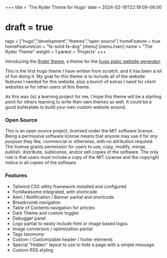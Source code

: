 +++
title = 'The Ryder Theme for Hugo'
date = 2024-02-19T22:19:09-08:00
# draft = true
tags = ["hugo","development","themes","open source"]
homeFeature = true
homeFeatureIcon = "fa-solid fa-dog"
[menu]
 [menu.main]
  name = "The Ryder Theme"
  weight = 1 
  parent = 'Projects'
+++

Introducing the [Ryder theme](https://www.github.com/arts-link/ryder), a theme for the [hugo static website generator](https://www.gohugo.io).

This is the first hugo theme I have written from scratch, and it has been a lot of fun doing it. My goal for this theme is to include all of the website features I needed for this website, plus a bunch of extras I need for client websites or for other users of this theme.

As this was (is) a learning project for me, I hope this theme will be a starting point for others learning to write their own themes as well. It could be a good boilerplate to build your own custom website around.

### Open Source

This is an open source project, licensed under the MIT software license. Being a permissive software license means that anyone may use it for *any purpose* they like, commercial or otherwise, with no attribution required. The license grants permission for users to use, copy, modify, merge, publish, distribute, sublicense, and/or sell copies of the software. The only rule is that users must include a copy of the MIT License and the copyright notice in all copies of the software.

### Features

- Tailwind CSS utility framework installed and configured
- FontAwesome integrated, with shortcode
- Alert / Notification / Banner partial and shortcode
- Breadcrumb navigation
- Table of Contents navigation for articles
- Dark Theme and custom toggler
- Debugger panel
- Logo partial to easily include html or image based logos
- Image conversion / optimization partial
- Tags taxonomy
- Custom / Customizable header / footer elements
- Special "Hidden" layout to use to hide a page with a simple message.
- Custom RSS styling